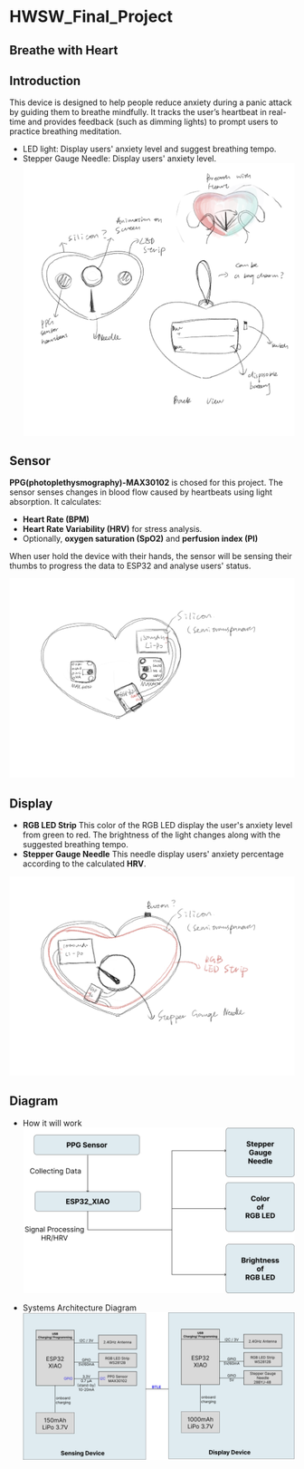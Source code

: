 # HWSW_Final_Project
## Breathe with Heart
## **Introduction**

This device is designed to help people reduce anxiety during a panic attack by guiding them to breathe mindfully. It tracks the user’s heartbeat in real-time and provides feedback (such as dimming lights) to prompt users to practice breathing meditation.
- LED light: Display users' anxiety level and suggest breathing tempo.
- Stepper Gauge Needle: Display users' anxiety level.
![concept](src/image.png)

## **Sensor**

**PPG(photoplethysmography)-MAX30102** is chosed for this project. The sensor senses changes in blood flow caused by heartbeats using light absorption. It calculates:
- **Heart Rate (BPM)**
- **Heart Rate Variability (HRV)** for stress analysis.
- Optionally, **oxygen saturation (SpO2)** and **perfusion index (PI)**

When user hold the device with their hands, the sensor will be sensing their thumbs to progress the data to ESP32 and analyse users' status.

![sensor](src/sensor.png)

## **Display**

- **RGB LED Strip**
This color of the RGB LED display the user's anxiety level from green to red. The brightness of the light changes along with the suggested breathing tempo.
- **Stepper Gauge Needle**
This needle display users' anxiety percentage according to the calculated **HRV**.

![display](src/display.png)


## **Diagram**

- How it will work
![display](src/Logic.png)

- Systems Architecture Diagram
![display](src/System_Architecture.png)



